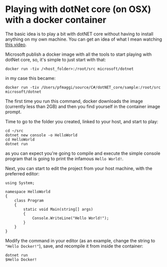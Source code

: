# Playing with dotNet core (on OSX) with a docker container

The basic idea is to play a bit with dotNET core without having to install anything on my own machine. You can get an idea of what I mean watching [this video](https://channel9.msdn.com/Blogs/dotnet/Create-a-Simple-NET-Application-in-Docker).

Microsoft publish a docker image with all the tools to start playing with dotNet core, so, it's simple to just start with that:

    docker run -tiv /<host_folder>:/root/src microsoft/dotnet

in my case this became:

    docker run -tiv /Users/pfmaggi/source/C#/dotNET_core/sample:/root/src microsoft/dotnet

The first time you run this command, docker downloads the image (currently less than 2GB) and then you find yourself in the container image prompt.

Time to go to the folder you created, linked to your host, and start to play:

    cd ~/src
    dotnet new console -o HelloWorld
    cd HelloWorld
    dotnet run

as you can expect you're going to compile and execute the simple console program that is going to print the infamous `Hello World!`.

Next, you can start to edit the project from your host machine, with the preferred editor:

    using System;

    namespace HelloWorld
    {
        class Program
        {
            static void Main(string[] args)
            {
                Console.WriteLine("Hello World!");
            }
        }
    }

Modify the command in your editor (as an example, change the string to `"Hello Docker!"`), save, and recompile it from inside the container:

    dotnet run
    $Hello Docker!